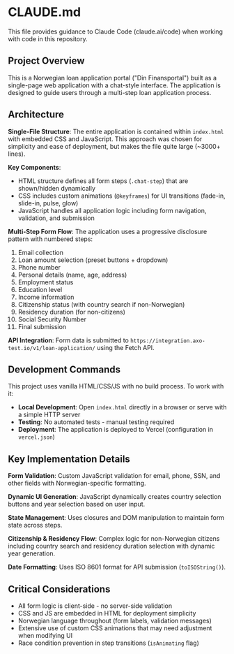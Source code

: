 # CLAUDE.md

This file provides guidance to Claude Code (claude.ai/code) when working with code in this repository.

## Project Overview

This is a Norwegian loan application portal ("Din Finansportal") built as a single-page web application with a chat-style interface. The application is designed to guide users through a multi-step loan application process.

## Architecture

**Single-File Structure**: The entire application is contained within `index.html` with embedded CSS and JavaScript. This approach was chosen for simplicity and ease of deployment, but makes the file quite large (~3000+ lines).

**Key Components**:

- HTML structure defines all form steps (`.chat-step`) that are shown/hidden dynamically
- CSS includes custom animations (`@keyframes`) for UI transitions (fade-in, slide-in, pulse, glow)
- JavaScript handles all application logic including form navigation, validation, and submission

**Multi-Step Form Flow**: The application uses a progressive disclosure pattern with numbered steps:

1. Email collection
2. Loan amount selection (preset buttons + dropdown)
3. Phone number
4. Personal details (name, age, address)
5. Employment status
6. Education level
7. Income information
8. Citizenship status (with country search if non-Norwegian)
9. Residency duration (for non-citizens)
10. Social Security Number
11. Final submission

**API Integration**: Form data is submitted to `https://integration.axo-test.io/v1/loan-application/` using the Fetch API.

## Development Commands

This project uses vanilla HTML/CSS/JS with no build process. To work with it:

- **Local Development**: Open `index.html` directly in a browser or serve with a simple HTTP server
- **Testing**: No automated tests - manual testing required
- **Deployment**: The application is deployed to Vercel (configuration in `vercel.json`)

## Key Implementation Details

**Form Validation**: Custom JavaScript validation for email, phone, SSN, and other fields with Norwegian-specific formatting.

**Dynamic UI Generation**: JavaScript dynamically creates country selection buttons and year selection based on user input.

**State Management**: Uses closures and DOM manipulation to maintain form state across steps.

**Citizenship & Residency Flow**: Complex logic for non-Norwegian citizens including country search and residency duration selection with dynamic year generation.

**Date Formatting**: Uses ISO 8601 format for API submission (`toISOString()`).

## Critical Considerations

- All form logic is client-side - no server-side validation
- CSS and JS are embedded in HTML for deployment simplicity
- Norwegian language throughout (form labels, validation messages)
- Extensive use of custom CSS animations that may need adjustment when modifying UI
- Race condition prevention in step transitions (`isAnimating` flag)
